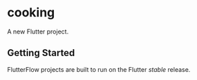 # cooking

A new Flutter project.

## Getting Started

FlutterFlow projects are built to run on the Flutter _stable_ release.
